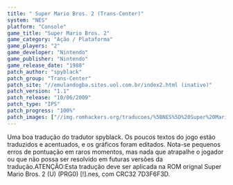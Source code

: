 ```yaml
---
title: " Super Mario Bros. 2 (Trans-Center)"
system: "NES"
platform: "Console"
game_title: "Super Mario Bros. 2"
game_category: "Ação / Plataforma"
game_players: "2"
game_developer: "Nintendo"
game_publisher: "Nintendo"
game_release_date: "1988"
patch_author: "spyblack"
patch_group: "Trans-Center"
patch_site: "//emulandogba.sites.uol.com.br/index2.html (inativo)"
patch_version: "1.1"
patch_release: "10/06/2009"
patch_type: "IPS"
patch_progress: "100%"
patch_images: ["//img.romhackers.org/traducoes/%5BNES%5D%20Super%20Mario%20Bros.%202%20-%20Trans-Center%20-%201.png","//img.romhackers.org/traducoes/%5BNES%5D%20Super%20Mario%20Bros.%202%20-%20Trans-Center%20-%202.png","//img.romhackers.org/traducoes/%5BNES%5D%20Super%20Mario%20Bros.%202%20-%20Trans-Center%20-%203.png"]
---
```

Uma boa tradução do tradutor spyblack. Os poucos textos do jogo estão traduzidos e acentuados, e os gráficos foram editados. Nota-se pequenos erros de pontuação em raros momentos, mas nada que atrapalhe o jogador ou que não possa ser resolvido em futuras versões da tradução.ATENÇÃO:Esta tradução deve ser aplicada na ROM orignal Super Mario Bros. 2 (U) (PRG0) [!].nes, com CRC32 7D3F6F3D.